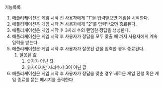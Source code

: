기능목록
1. 애플리케이션은 게임 시작 전 사용자에게 "1"을 입력받으면 게임을 시작한다.
2. 애플리케이션은 게임 시작 전 사용자에게 "2"를 입력받으면 종료된다.
3. 애플리케이션은 게임 시작 후 3자리 수의 랜덤한 정답을 생성한다.
4. 애플리케이션은 게임 시작 후 사용자가 정답을 모두 맞출 때 까지 사용자에게 계속 입력을 받는다.
5. 애플리케이션은 게임 시작 후 사용자가 잘못된 값을 입력한 경우 종료된다.
    1. 잘못된 값
        1. 숫자가 아닌 값
        2. 숫자이지만 자리수가 3이 아닌 값
6. 애플리케이션은 게임 시작 후 사용자가 정답을 맞춘 경우 새로운 게임 진행 혹은 게임 종료를 묻는 메시지를 출력한다
